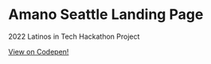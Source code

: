# Amano Seattle Landing Page

2022 Latinos in Tech Hackathon Project

[View on Codepen!](https://codepen.io/faraja17/full/yLKZWQb)
